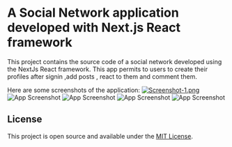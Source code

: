 # A Social Network application developed with Next.js React framework

This project contains the source code of a social network developed using the NextJs React framework.
This app permits to users to create their profiles after signin ,add posts , react to them and comment them.

Here are some screenshots of the application:
[![Screenshot-1.png](https://i.postimg.cc/02zjPmmz/Screenshot-1.png)](https://postimg.cc/pptRBmsv)
![App Screenshot]()
![App Screenshot]()
![App Screenshot]()
![App Screenshot]()

## License

This project is open source and available under the [MIT License](LICENSE).
